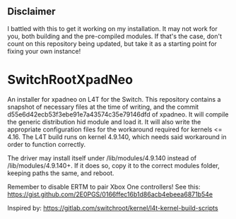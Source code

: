 ## Disclaimer
I battled with this to get it working on my installation. It may not work for you, both building and the pre-compiled modules. If that's the case, don't count on this repository being updated, but take it as a starting point for fixing your own instance!

# SwitchRootXpadNeo
An installer for xpadneo on L4T for the Switch. This repository contains a snapshot of necessary files at the time of writing, and the commit d55e6d42ecb53f3ebe91e7a43574c35e79146dfd of xpadneo. It will compile the generic distribution hid module and load it. It will also write the appropriate configuration files for the workaround required for kernels <= 4.16. The L4T build runs on kernel 4.9.140, which needs said workaround in order to function correctly.

The driver may install itself under /lib/modules/4.9.140 instead of /lib/modules/4.9.140+. If it does so, copy it to the correct modules folder, keeping paths the same, and reboot.

Remember to disable ERTM to pair Xbox One controllers!
See this: https://gist.github.com/2E0PGS/0166ffec16b1d86acb4ebeea6871b54e

Inspired by: https://gitlab.com/switchroot/kernel/l4t-kernel-build-scripts

